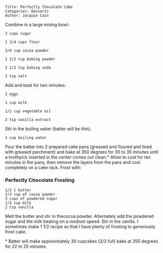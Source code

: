 ~~~ recipe-info
Title: Perfectly Chocolate Cake
Categories: Desserts
Author: Jacquie Cain
~~~

Combine in a large mixing bowl:

~~~ recipe-ingredients
2 cups sugar

1 3/4 cups flour

3/4 cup cocoa powder

1 1/2 tsp baking powder

1 1/2 tsp baking soda

1 tsp salt
~~~

Add and beat for two minutes:

~~~ recipe-ingredients
2 eggs

1 cup milk

1/2 cup vegetable oil

2 tsp vanilla extract
~~~

Stir in the boiling water (batter will be thin).

~~~ recipe-ingredients
1 cup boiling water
~~~

Pour the batter into 2 prepared cake pans
(greased and floured and lined with greased parchment) and bake at 350 degrees for 30 to 35 minutes
until a toothpick inserted in the center comes out clean.\*  Allow to cool for ten minutes in the
pans, then remove the layers from the pans and cool completely on a cake rack.  Frost with:

### Perfectly Chocolate Frosting

~~~ recipe-ingredients
1/2 C butter
2/3 cup of cocoa powder
3 cups of powdered sugar
1/3 cup milk
2 tsp vanilla
~~~

Melt the butter and stir in thecocoa powder.  Alternately add the powdered sugar
and the milk beating on a medium speed.  Stir in the vanilla.
I sometimes make 1 1/2 recipe so that I have plenty of frosting to generously frost cake.

\* Batter will make approximately 30 cupcakes (2/3 full) bake at 350 degrees for 22 to 25 minutes.

